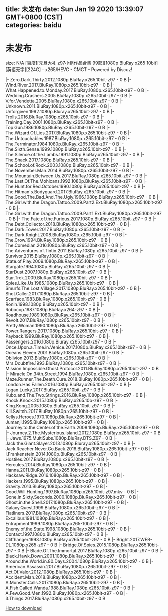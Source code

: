 
title: 未发布
date: Sun Jan 19 2020 13:39:07 GMT+0800 (CST)    
categories: baidu
---

# 未发布
size: N/A
 [百度][元旦大礼 z97小组作品合集 99部][1080p BluRay x265 10bit][英语无字][224G] - x265/HEVC - CMCT - Powered by Discuz!
 
|- Zero.Dark.Thirty.2012.1080p.BluRay.x265.10bit-z97 - 0 B
|- Wind.River.2017.BluRay.1080p.x265.10bit-z97 - 0 B
|- What.Happened.to.Monday.2017.BluRay.1080p.x265.10bit-z97 - 0 B
|- Wedding.Crashers.2005.BluRay.1080p.x265.10bit-z97 - 0 B
|- V.for.Vendetta.2005.BluRay.1080p.x265.10bit-z97 - 0 B
|- Unknown.2011.BluRay.1080p.x265.10bit-z97 - 0 B
|- Unforgiven.1992.1080p.Bluray.x265.10bit-z97 - 0 B
|- Trolls.2016.BluRay.1080p.x265.10bit-z97 - 0 B
|- Training.Day.2001.1080p.BluRay.x265.10bit-z97 - 0 B
|- Top.Gun.1986.1080p.BluRay.x265.10bit-z97 - 0 B
|- The.Wizard.Of.Lies.2017.BluRay.1080p.x265.10bit-z97 - 0 B
|- The.Untouchables.1987.BluRay.1080p.x265.10bit-z97 - 0 B
|- The.Terminator.1984.1080p.BluRay.x265.10bit-z97 - 0 B
|- The.Sixth.Sense.1999.1080p.BluRay.x265.10bit-z97 - 0 B
|- The.Silence.of.the.Lambs.1991.1080p.BluRay.x265.10bit-z97 - 0 B
|- The.Shack.2017.1080p.BluRay.x265.10bit-z97 - 0 B
|- The.School.of.Rock.2003.1080p.BluRay.x265.10bit-z97 - 0 B
|- The.November.Man.2014.BluRay.1080p.x265.10bit-z97 - 0 B
|- The.Mountain.Between.Us.2017.BluRay.1080p.x265.10bit-z97 - 0 B
|- The.Last.Of.The.Mohicans.1992.1080p.BluRay.x265.10bit-z97 - 0 B
|- The.Hunt.for.Red.October.1990.1080p.BluRay.x265.10bit-z97 - 0 B
|- The.Hitman's.Bodyguard.2017.BluRay.x265.10bit-z97 - 0 B
|- The.Good.The.Bad.And.The.Ugly.1966.1080p.BluRay.x265.10bit-z97 - 0 B
|- The.Girl.with.the.Dragon.Tattoo.2009.Part2.Ext.BluRay.1080p.x265.10bit-z97 - 0 B
|- The.Girl.with.the.Dragon.Tattoo.2009.Part1.Ext.BluRay.1080p.x265.10bit-z97 - 0 B
|- The.Fate.of.the.Furious.2017.1080p.BluRay.x265.10bit-z97 - 0 B
|- The.Debt.Collector.2018.BluRay.1080p.x265.10bit-z97 - 0 B
|- The.Dark.Tower.2017.BluRay.1080p.x265.10bit-z97 - 0 B
|- The.Dark.Knight.2008.BluRay1080p.x265.10bit-z97 - 0 B
|- The.Crow.1994.BluRay.1080p.x265.10bit-z97 - 0 B
|- The.Comedian.2016.1080p.BluRay.x265.10bit-z97 - 0 B
|- The.Adventures.of.Tintin.2011.BluRay.1080p.x265.10bit-z97 - 0 B
|- Survivor.2015.BluRay.1080p.x265.10bit-z97 - 0 B
|- State.of.Play.2009.1080p.BluRay.x265.10bit-z97 - 0 B
|- Stargate.1994.1080p.BluRay.x265.10bit-z97 - 0 B
|- StarDust.2007.1080p.BluRay.x265.10bit-z97 - 0 B
|- Star.Trek.2009.BluRay.1080p.x265.10bit-z97 - 0 B
|- Spies.Like.Us.1985.1080p.BluRay.x265.10bit-z97 - 0 B
|- Smurfs.The.Lost.Village.2017.1080p.BluRay.x265.10bit-z97 - 0 B
|- Shot.Caller.2017.1080p.BluRay.x265.10bit-z97 - 0 B
|- Scarface.1983.BluRay.1080p.x265.10bit-z97 - 0 B
|- Ronin.1998.1080p.BluRay.x265.10bit-z97 - 0 B
|- Robocop.1987.1080p.BluRay.x264-z97 - 0 B
|- Roadhouse.1989.1080p.BluRay.x265.10bit-z97 - 0 B
|- Revolt.2017.BluRay.1080p.x265.10bit-z97 - 0 B
|- Pretty.Woman.1990.1080p.BluRay.x265.10bit-z97 - 0 B
|- Power.Rangers.2017.1080p.BluRay.x265.10bit-z97 - 0 B
|- Payback.1999.BluRay.1080p.x265.10bit-z97 - 0 B
|- Passengers.2016.1080p.Bluray.x265.10bit-z97 - 0 B
|- Once.Upon.a.Time.in.Venice.2017.1080p.BluRay.x265.10bit-z97 - 0 B
|- Oceans.Eleven.2001.BluRay.1080p.x265.10bit-z97 - 0 B
|- Oblivion.2013.BluRay.1080p.x265.10bit-z97 - 0 B
|- Mrs.Doubtfire.1993.BluRay.1080p.x265.10bit-z97 - 0 B
|- Mission.Impossible.Ghost.Protocol.2011.BluRay.1080p.x265.10bit-z97 - 0 B
|- Miracle.On.34th.Street.1994.BluRay.1080p.x265.10bit-z97 - 0 B
|- Maze.Runner.The.Death.Cure.2018.BluRay.1080p.x265.10bit-z97 - 0 B
|- London.Has.Fallen.2016.1080p.BluRay.x265.10bit-z97 - 0 B
|- Logan.Lucky.2017.BluRay.x265.10bit-z97 - 0 B
|- Kubo.and.The.Two.Strings.2016.BluRay.1080p.x265.10bit-z97 - 0 B
|- Knock.Knock.2015.1080p.BluRay.x265.10b-z97 - 0 B
|- King.Kong.2005.1080p.BluRay.x265.10bit-z97 - 0 B
|- Kill.Switch.2017.BluRay.1080p.x265.10bit-z97 - 0 B
|- Kellys.Heroes.1970.1080p.BluRay.x265.10bit-z97 - 0 B
|- Jumanji.1995.BluRay.1080p.x265.10bit-z97 - 0 B
|- Journey.to.the.Center.of.the.Earth.2008.1080p.BluRay.x265.10bit-z97 - 0 B
|- Journey.2.The.Mysterious.Island.2012.1080p.BluRay.x265.10bit-z97 - 0 B
|- Jaws.1975.MultiSubs.1080p.BluRay.DTS.Z97 - 0 B
|- Jack.the.Giant.Slayer.2013.1080p.Bluray.x265.10bit-z97 - 0 B
|- Jack.Reacher.Never.Go.Back.2016.BluRay.1080p.x265.10bit-z97 - 0 B
|- I.Frankenstein.2014.1080p.BluRay.x265.10bit-z97 - 0 B
|- Hostiles.2017.BluRay.1080p.x265.10bit-z97 - 0 B
|- Hercules.2014.BluRay.1080p.x265.10bit-z97 - 0 B
|- Hanna.2011.BluRay,1080p.x265.10bit-z97 - 0 B
|- Hacksaw.Ridge.2016.1080p.BluRay.x265.10bit-z97 - 0 B
|- Hackers.1995.BluRay.1080p.x265.10bit-z97 - 0 B
|- Gravity.2013.BluRay.1080p.x265.10bit-z97 - 0 B
|- Good.Will.Hunting.1997.BluRay.1080p.x265.10bit-z97.mkv - 0 B
|- Gone.in.Sixty.Seconds.2000.1080p.BluRay.x265.10bit-z97 - 0 B
|- Ghost.in.the.Shell.2017.1080p.BluRay.x265.10bit-z97 - 0 B
|- Galaxy.Quest.1999.BluRay.1080p.x265.10bit-z97 - 0 B
|- Flatliners.2017.BluRay.1080p.x265.10bit-z97 - 0 B
|- Excalibur.1981.1080p.BluRay.x265.10bit-z97 - 0 B
|- Entrapment.1999.1080p.BluRay.x265-10bit-z97 - 0 B
|- Enemy.of.the.State.1998.1080p.BluRay.x265.10bit-z97 - 0 B
|- Contact.1997.1080p.BluRay.x265.10bit-z97 - 0 B
|- Cliffhanger.1993.1080p.BluRay.x265.10bit-z97 - 0 B
|- Bright.2017.WEB-DL.1080p.x265-z97 - 0 B
|- Bridge.Of.Spies.2015.1080p.BluRay.x265.10bit-z97 - 0 B
|- Blade.Of.The.Immortal.2017.BluRay.1080p.x265.10bit-z97 - 0 B
|- Black.Hawk.Down.2001.1080p.BluRay.x265.10bit-z97 - 0 B
|- Around.the.World.in.80.Days.2004.1080p.BluRay.x265.10bit-z97 - 0 B
|- American.Assassin.2017.BluRay.1080p.x265.10bit-z97 - 0 B
|- Act.Of.Valor.2012.1080p.BluRay.x265.10bit-z97 - 0 B
|- Accident.Man.2018.BluRay.1080p.x265.10bit-z97 - 0 B
|- A.Monster.Calls.2017.1080p.BluRay.x265.10bit-z97 - 0 B
|- A.Fish.Called.Wanda.1988.BluRay.1080p.x265.10bit-z97 - 0 B
|- A.Few.Good.Men.1992.BluRay.1080p.x265.10bit-z97 - 0 B
|- 3.Things.2017.BluRay.1080p.x265.10bit-z97 - 0 B

[How to download](https://bpcam.bemobtrk.com/go/2ceec3aa-1ca2-46d6-b9ff-aaa5c184517c?jno=2373)